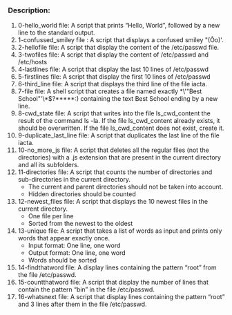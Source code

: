 ### Description:
1. 0-hello_world file: A script that prints “Hello, World”, followed by a new line to the standard output.
2. 1-confussed_smiley file : A script that displays a confused smiley "(Ôo)'.
3. 2-hellofile file: A script that display the content of the /etc/passwd file.
4. 3-twofiles file: A script that display the content of /etc/passwd and /etc/hosts
5. 4-lastlines file: A script that display the last 10 lines of /etc/passwd
6. 5-firstlines file: A script that display the first 10 lines of /etc/passwd
7. 6-third_line file: A script that displays the third line of the file iacta.
9. 7-file file: A shell script that creates a file named exactly \*\\'"Best School"\'\\*$\?\*\*\*\*\*:) containing the text Best School ending by a new line.
10. 8-cwd_state file: A script that writes into the file ls_cwd_content the result of the command ls -la. If the file ls_cwd_content already exists, it should be overwritten. If the file ls_cwd_content does not exist, create it.
11. 9-duplicate_last_line file: A script that duplicates the last line of the file iacta.
12. 10-no_more_js file: A script that deletes all the regular files (not the directories) with a .js extension that are present in the current directory and all its subfolders.
13. 11-directories file: A script that counts the number of directories and sub-directories in the current directory.
    - The current and parent directories should not be taken into account.
    - Hidden directories should be counted
14. 12-newest_files file: A script that displays the 10 newest files in the current directory.
    - One file per line
    - Sorted from the newest to the oldest
15. 13-unique file: A script that takes a list of words as input and prints only words that appear exactly once.
    - Input format: One line, one word
    - Output format: One line, one word
    - Words should be sorted
16. 14-findthatword file: A display lines containing the pattern “root” from the file /etc/passwd.
17. 15-countthatword file: A script that display the number of lines that contain the pattern “bin” in the file /etc/passwd.
18. 16-whatsnext file: A script that display lines containing the pattern “root” and 3 lines after them in the file /etc/passwd.

